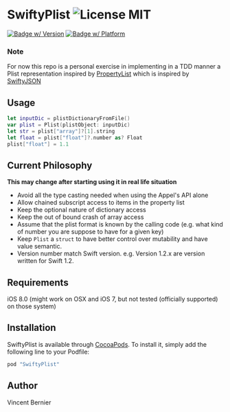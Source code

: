# SwiftyPlist ![License MIT](https://img.shields.io/cocoapods/l/SwiftyPlist.svg)

[![Badge w/ Version](https://img.shields.io/cocoapods/v/SwiftyPlist.svg)](http://cocoadocs.org/docsets/SwiftyPlist/2.3.0/)
[![Badge w/ Platform](https://img.shields.io/cocoapods/p/SwiftyPlist.svg)](http://cocoadocs.org/docsets/SwiftyPlist/)

### Note

For now this repo is a personal exercise in implementing in a TDD manner a Plist representation inspired by [PropertyList](https://github.com/monyschuk/PropertyList) which is inspired by [SwiftyJSON](https://github.com/SwiftyJSON/SwiftyJSON)

## Usage
```Swift
let inputDic = plistDictionaryFromFile()
var plist = Plist(plistObject: inputDic)
let str = plist["array"]?[1].string
let float = plist["float"]?.number as? Float
plist["float"] = 1.1
```
## Current Philosophy
**This may change after starting using it in real life situation**
* Avoid all the type casting needed when using the Appel's API alone
* Allow chained subscript access to items in the property list
* Keep the optional nature of dictionary access
* Keep the out of bound crash of array access
* Assume that the plist format is known by the calling code (e.g. what kind of number you are suppose to have for a given key)
* Keep `Plist` a `struct` to have better control over mutability and have value semantic.
* Version number match Swift version. e.g. Version 1.2.x are version written for Swift 1.2.

## Requirements

iOS 8.0 (might work on OSX and iOS 7, but not tested (officially supported) on those system)

## Installation

SwiftyPlist is available through [CocoaPods](http://cocoapods.org). To install
it, simply add the following line to your Podfile:

```ruby
pod "SwiftyPlist"
```

## Author

Vincent Bernier
